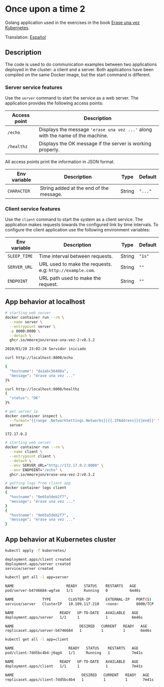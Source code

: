 # Once upon a time 2

Golang application used in the exercises in the book [Erase una vez Kubernetes](https://leanpub.com/erase-una-vez-kubernetes).

Translation: [Español](README.md)

## Description

The code is used to do communication examples between two applications deployed in the cluster: a client and a server. Both applications have been compiled on the same Docker image, but the start command is different.

### Server service features

Use the `server` command to start the service as a web server. The application provides the following access points:

|Access point|Description|
|-----|-----------|
|`/echo`|Displays the message `'erase una vez ...'` along with the name of the machine.|
|`/healthz`|Displays the OK message if the server is working properly.|

All access points print the information in JSON format.

|Env variable|Description|Type|Default|
|-----|-----------|------|---|
|`CHARACTER`| String added at the end of the message.| String | `"..."` |

### Client service features

Use the `client` command to start the system as a client service. The application makes requests towards the configured link by time intervals. To configure the client application use the following environment variables:

|Env variable|Description|Type|Default|
|-----|-----------|------|---|
|`SLEEP_TIME`| Time interval between requests.| String | `"1s"` |
|`SERVER_URL`| URL used to make the requests. e.g: `http://example.com`.| String | `""` |
|`ENDPOINT`| URL path used to make the request.| String |  `""` |

## App behavior at localhost

```bash
# starting web server
docker container run --rm \
  --name server \
  --entrypoint server \
  -p 8000:8000 \
  --detach \
  ghcr.io/mmorejon/erase-una-vez-2:v0.3.2

2020/01/20 23:02:24 Servidor iniciado
```

```bash
curl http://localhost:8000/echo

{
  "hostname": "da1ebc56480a",
  "message": "érase una vez ..."
}%
```

```bash
curl http://localhost:8000/healthz
{
  "status": "OK"
}%
```

```bash
# get server ip
docker container inspect \
  --format='{{range .NetworkSettings.Networks}}{{.IPAddress}}{{end}}' \
  server

172.17.0.2
```

```bash
# starting web server
docker container run --rm \
  --name client \
  --entrypoint client \
  --detach \
  --env SERVER_URL="http://172.17.0.2:8000" \
  --env ENDPOINT="/echo" \
  ghcr.io/mmorejon/erase-una-vez-2:v0.3.2
```

```bash
# getting logs from client app
docker container logs client
{
  "hostname": "9e65a5deb2f7",
  "message": "érase una vez ..."
}
{
  "hostname": "9e65a5deb2f7",
  "message": "érase una vez ..."
}
```

## App behavior at Kubernetes cluster

```bash
kubectl apply -f kubernetes/

deployment.apps/client created
deployment.apps/server created
service/server created
```

```bash
kubectl get all -l app=server

NAME                        READY   STATUS    RESTARTS   AGE
pod/server-b4746684-wgfxm   1/1     Running   0          6m46s

NAME             TYPE        CLUSTER-IP       EXTERNAL-IP   PORT(S)    AGE
service/server   ClusterIP   10.109.117.210   <none>        8000/TCP   6m46s

NAME                     READY   UP-TO-DATE   AVAILABLE   AGE
deployment.apps/server   1/1     1            1           6m46s

NAME                              DESIRED   CURRENT   READY   AGE
replicaset.apps/server-b4746684   1         1         1       6m46s
```

```bash
kubectl get all -l app=client

NAME                         READY   STATUS    RESTARTS   AGE
pod/client-7dd5bc4b4-j6qg4   1/1     Running   1          7m41s

NAME                     READY   UP-TO-DATE   AVAILABLE   AGE
deployment.apps/client   1/1     1            1           7m41s

NAME                               DESIRED   CURRENT   READY   AGE
replicaset.apps/client-7dd5bc4b4   1         1         1       7m41s
```
